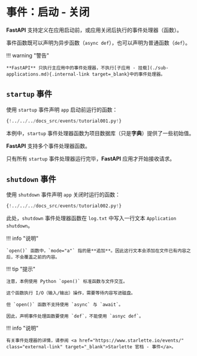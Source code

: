 # 事件：启动 - 关闭

**FastAPI** 支持定义在应用启动前，或应用关闭后执行的事件处理器（函数）。

事件函数既可以声明为异步函数（`async def`），也可以声明为普通函数（`def`）。

!!! warning "警告"

    **FastAPI** 只执行主应用中的事件处理器，不执行[子应用 - 挂载](./sub-applications.md){.internal-link target=_blank}中的事件处理器。

## `startup` 事件

使用 `startup` 事件声明 `app` 启动前运行的函数：

```Python hl_lines="8"
{!../../../docs_src/events/tutorial001.py!}
```

本例中，`startup` 事件处理器函数为项目数据库（只是**字典**）提供了一些初始值。

**FastAPI** 支持多个事件处理器函数。

只有所有 `startup` 事件处理器运行完毕，**FastAPI** 应用才开始接收请求。

## `shutdown` 事件

使用 `shutdown` 事件声明 `app` 关闭时运行的函数：

```Python hl_lines="6"
{!../../../docs_src/events/tutorial002.py!}
```

此处，`shutdown` 事件处理器函数在 `log.txt` 中写入一行文本 `Application shutdown`。

!!! info "说明"

    `open()` 函数中，`mode="a"` 指的是**追加**。因此这行文本会添加在文件已有内容之后，不会覆盖之前的内容。

!!! tip "提示"

    注意，本例使用 Python `open()` 标准函数与文件交互。

    这个函数执行 I/O（输入/输出）操作，需要等待内容写进磁盘。

    但 `open()` 函数不支持使用 `async` 与 `await`。

    因此，声明事件处理函数要使用 `def`，不能使用 `asnyc def`。

!!! info "说明"

    有关事件处理器的详情，请参阅 <a href="https://www.starlette.io/events/" class="external-link" target="_blank">Starlette 官档 - 事件</a>。
